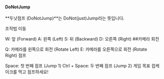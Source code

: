 #### DoNotJump
 
**두낫점프 (DoNotJump)**는 DoNot(just)Jump라는 뜻입니다.

조작법
이동

W: 앞 (Forward)
A: 왼쪽 (Left)
S: 뒤 (Backward)
D: 오른쪽 (Right)
##카메라 회전

Q: 카메라를 왼쪽으로 회전 (Rotate Left)
E: 카메라를 오른쪽으로 회전 (Rotate Right)
점프

Space: 첫 번째 점프 (Jump 1)
Ctrl + Space: 두 번째 점프 (Jump 2)
게임 목표
컵케이크를 먹고 점프하세요!
